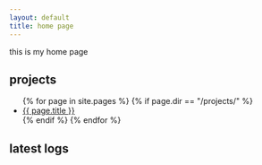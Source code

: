 ```yaml
---
layout: default
title: home page
---
```


this is my home page

## projects

<ul>
  {% for page in site.pages %}
    {% if page.dir == "/projects/" %}
      <li><a href="{{ page.url }}">{{ page.title }}</a></li>
    {% endif %}
  {% endfor %}
</ul>

## latest logs

<!-- <ul>
  {% assign all_devlogs = site.pages | where: "layout", "devlog" | sort: "date" | reverse %}
  {% for log in all_devlogs limit:5 %}
    <li>
      <a href="{{ log.url }}">{{ log.title }}</a>
      – <em>{{ log.date | date: "%B %-d, %Y" }}</em>
      <br><small>From <a href="/projects/{{ log.project }}">{{ log.project }}</a></small>
    </li>
  {% endfor %}
</ul> -->